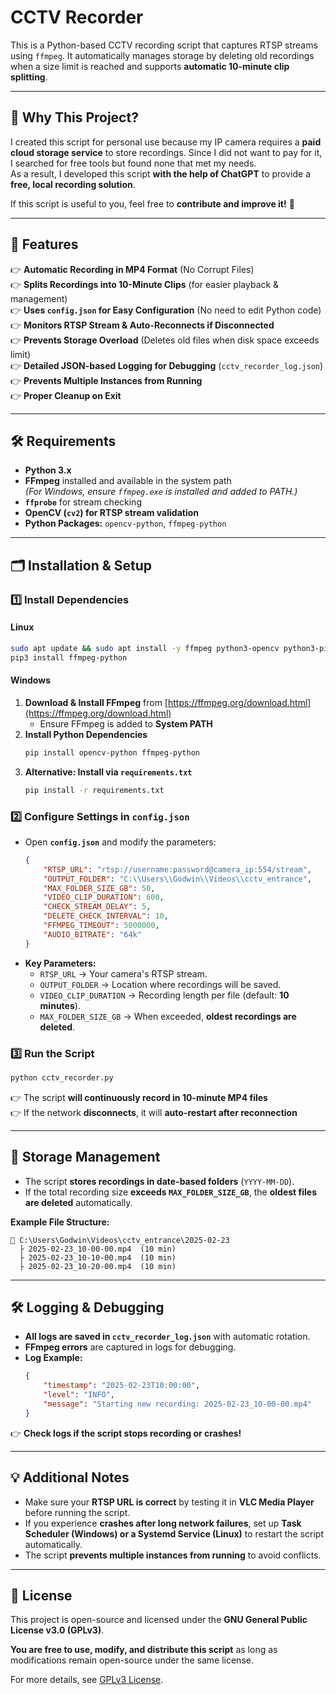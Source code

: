 # CCTV Recorder

This is a Python-based CCTV recording script that captures RTSP streams using `ffmpeg`. It automatically manages storage by deleting old recordings when a size limit is reached and supports **automatic 10-minute clip splitting**.

---

## 🎯 Why This Project?
I created this script for personal use because my IP camera requires a **paid cloud storage service** to store recordings. Since I did not want to pay for it, I searched for free tools but found none that met my needs.  
As a result, I developed this script **with the help of ChatGPT** to provide a **free, local recording solution**.  

If this script is useful to you, feel free to **contribute and improve it!** 🚀  

---

## **🚀 Features**
👉 **Automatic Recording in MP4 Format** (No Corrupt Files)  
👉 **Splits Recordings into 10-Minute Clips** (for easier playback & management)  
👉 **Uses `config.json` for Easy Configuration** (No need to edit Python code)  
👉 **Monitors RTSP Stream & Auto-Reconnects if Disconnected**  
👉 **Prevents Storage Overload** (Deletes old files when disk space exceeds limit)  
👉 **Detailed JSON-based Logging for Debugging** (`cctv_recorder_log.json`)  
👉 **Prevents Multiple Instances from Running**  
👉 **Proper Cleanup on Exit**  

---

## **🛠 Requirements**
- **Python 3.x**
- **FFmpeg** installed and available in the system path  
  *(For Windows, ensure `ffmpeg.exe` is installed and added to PATH.)*
- **`ffprobe`** for stream checking
- **OpenCV (`cv2`) for RTSP stream validation**
- **Python Packages:** `opencv-python`, `ffmpeg-python`

---

## **🗂️ Installation & Setup**

### 1️⃣ Install Dependencies  

#### **Linux**
```sh
sudo apt update && sudo apt install -y ffmpeg python3-opencv python3-pip
pip3 install ffmpeg-python
```

#### **Windows**
1. **Download & Install FFmpeg** from [https://ffmpeg.org/download.html](https://ffmpeg.org/download.html)  
   - Ensure FFmpeg is added to **System PATH**
2. **Install Python Dependencies**  
   ```sh
   pip install opencv-python ffmpeg-python
   ```
3. **Alternative: Install via `requirements.txt`**  
   ```sh
   pip install -r requirements.txt
   ```

### 2️⃣ Configure Settings in `config.json`  
   - Open **`config.json`** and modify the parameters:
     ```json
     {
         "RTSP_URL": "rtsp://username:password@camera_ip:554/stream",
         "OUTPUT_FOLDER": "C:\\Users\\Godwin\\Videos\\cctv_entrance",
         "MAX_FOLDER_SIZE_GB": 50,
         "VIDEO_CLIP_DURATION": 600,
         "CHECK_STREAM_DELAY": 5,
         "DELETE_CHECK_INTERVAL": 10,
         "FFMPEG_TIMEOUT": 5000000,
         "AUDIO_BITRATE": "64k"
     }
     ```
   - **Key Parameters:**
     - `RTSP_URL` → Your camera's RTSP stream.
     - `OUTPUT_FOLDER` → Location where recordings will be saved.
     - `VIDEO_CLIP_DURATION` → Recording length per file (default: **10 minutes**).
     - `MAX_FOLDER_SIZE_GB` → When exceeded, **oldest recordings are deleted**.

### 3️⃣ Run the Script  
   ```sh
   python cctv_recorder.py
   ```
   👉 The script **will continuously record in 10-minute MP4 files**  
   👉 If the network **disconnects**, it will **auto-restart after reconnection**  

---

## **📆 Storage Management**
- The script **stores recordings in date-based folders** (`YYYY-MM-DD`).
- If the total recording size **exceeds `MAX_FOLDER_SIZE_GB`**, the **oldest files are deleted** automatically.

**Example File Structure:**
```
📂 C:\Users\Godwin\Videos\cctv_entrance\2025-02-23
  ├️ 2025-02-23_10-00-00.mp4  (10 min)
  ├️ 2025-02-23_10-10-00.mp4  (10 min)
  ├️ 2025-02-23_10-20-00.mp4  (10 min)
```

---

## **🛠 Logging & Debugging**
- **All logs are saved in `cctv_recorder_log.json`** with automatic rotation.
- **FFmpeg errors** are captured in logs for debugging.
- **Log Example:**
  ```json
  {
      "timestamp": "2025-02-23T10:00:00",
      "level": "INFO",
      "message": "Starting new recording: 2025-02-23_10-00-00.mp4"
  }
  ```

👉 **Check logs if the script stops recording or crashes!**  

---

## **💡 Additional Notes**
- Make sure your **RTSP URL is correct** by testing it in **VLC Media Player** before running the script.
- If you experience **crashes after long network failures**, set up **Task Scheduler (Windows) or a Systemd Service (Linux)** to restart the script automatically.
- The script **prevents multiple instances from running** to avoid conflicts.

---

## **📃 License**
This project is open-source and licensed under the **GNU General Public License v3.0 (GPLv3)**.  

**You are free to use, modify, and distribute this script** as long as modifications remain open-source under the same license.  

For more details, see [GPLv3 License](https://www.gnu.org/licenses/gpl-3.0.en.html).  

